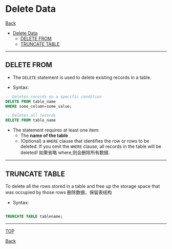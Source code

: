 # Delete Data

[Back](../index.md)

- [Delete Data](#delete-data)
  - [DELETE FROM](#delete-from)
  - [TRUNCATE TABLE](#truncate-table)

---

## DELETE FROM

- The `DELETE` statement is used to delete existing records in a table.

- Syntax:

```sql
-- Deletes records on a specific condition
DELETE FROM table_name
WHERE some_column=some_value;

-- Deletes all records
DELETE FROM table_name

```

- The statement requires at least one item:
  - The **name of the table**
  - (Optional) a `WHERE` clause that identifies the row or rows to be deleted. If you omit the `WHERE` clause, all records in the table will be deleted! 如果省略 where,则会删除所有数据.

---

## TRUNCATE TABLE

To delete all the rows stored in a table and free up the storage space that was occupied by those rows
删除数据，保留表结构

- Syntax:

```sql

TRUNCATE TABLE tablename;

```

---

[TOP](#delete-data)

[Back](../index.md)

